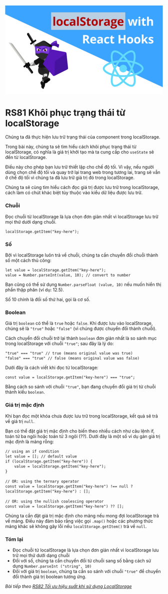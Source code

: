 ![Create-HTML-1](images/localStorage.png) 

# RS81 Khôi phục trạng thái từ localStorage

Chúng ta đã thực hiện lưu trữ trạng thái của component trong localStorage.

Trong bài này, chúng ta sẽ tìm hiểu cách khôi phục trạng thái từ localStorage, có nghĩa là giá trị khởi tạo mà ta cung cấp cho `useState` sẽ đến từ localStorage.

Điều này cho phép bạn lưu trữ thiết lập cho chế độ tối. Vì vậy, nếu người dùng chọn chế độ tối và quay trở lại trang web trong tương lai, trang sẽ vẫn ở chế độ tối vì chúng ta đã lưu trữ giá trị đó trong localStorage.

Chúng ta sẽ cùng tìm hiểu cách đọc giá trị được lưu trữ trong localStorage, cách làm có chút khác biệt tùy thuộc vào kiểu dữ liệu được lưu trữ.

### Chuỗi

Đọc chuỗi từ localStorage là lựa chọn đơn giản nhất vì localStorage lưu trữ mọi thứ dưới dạng chuỗi.

```
localStorage.getItem("key-here");
```

### Số

Bởi vì localStorage luôn trả về chuỗi, chúng ta cần chuyển đổi chuỗi thành số một cách thủ công:

```
let value = localStorage.getItem("key-here");
value = Number.parseInt(value, 10); // convert to number
```

Bạn cũng có thể sử dụng `Number.parseFloat (value, 10)` nếu muốn hiển thị phần thập phân (ví dụ: 12.5).

Số 10 chính là đối số thứ hai, gọi là cơ số.

### Boolean

Giá trị `boolean` có thể là `true` hoặc `false`. Khi được lưu vào localStorage, chúng sẽ là `"true"` hoặc `"false"` (vì chúng được chuyển đổi thành chuỗi).

Cách chuyển đổi chuỗi trở lại thành `boolean` đơn giản nhất là so sánh mục trong localStorage với chuỗi `"true"`; sau đây là lý do:

```
"true" === "true" // true (means original value was true)
"false" === "true" // false (means original value was false)
```

Dưới đây là cách viết khi đọc từ localStorage:

```
const value = localStorage.getItem("key-here") === "true";
```

Bằng cách so sánh với chuỗi `"true"`, bạn đang chuyển đổi giá trị từ chuỗi thành kiểu `boolean`.

### Giá trị mặc định

Khi bạn đọc một khóa chưa được lưu trữ trong localStorage, kết quả sẽ trả về giá trị `null`.

Bạn có thể đặt giá trị mặc định cho biến theo nhiều cách như câu lệnh if, toán tử ba ngôi hoặc toán tử 3 ngôi (??). Dưới đây là một số ví dụ gán giá trị mặc định là mảng rỗng:

```
// using an if condition
let value = []; // default value
if (localStorage.getItem("key-here")) {
    value = localStorage.getItem("key-here");
}

// OR: using the ternary operator
const value = localStorage.getItem("key-here") !== null ? localStorage.getItem("key-here") : [];

// OR: using the nullish coalescing operator
const value = localStorage.getItem("key-here") ?? [];
```

Chúng ta cần đặt giá trị mặc định cho mảng nếu mong đợi localStorage trả về mảng. Điều này đảm bảo rằng việc gọi `.map()` hoặc các phương thức mảng khác sẽ không gây lỗi nếu `localStorage.getItem()` trả về `null`.

### Tóm lại

- Đọc chuỗi từ localStorage là lựa chọn đơn giản nhất vì localStorage lưu trữ mọi thứ dưới dạng chuỗi
- Đối với số, chúng ta cần chuyển đổi từ chuỗi sang số bằng cách sử dụng `Number.parseInt ("string", 10)`
- Đối với giá trị `boolean`, chúng ta cần so sánh với chuỗi `"true"` để  chuyển đổi thành giá trị boolean tương ứng.


*Bài tiếp theo [RS82 Tối ưu hiệu suất khi sử dụng LocalStorage](/lesson/session/session_082_localStorage_lazy_state.md)*